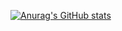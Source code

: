 [![Anurag's GitHub stats](https://github-readme-stats.vercel.app/api?username=yesseruser&style=apprentice)](https://github.com/anuraghazra/github-readme-stats)
